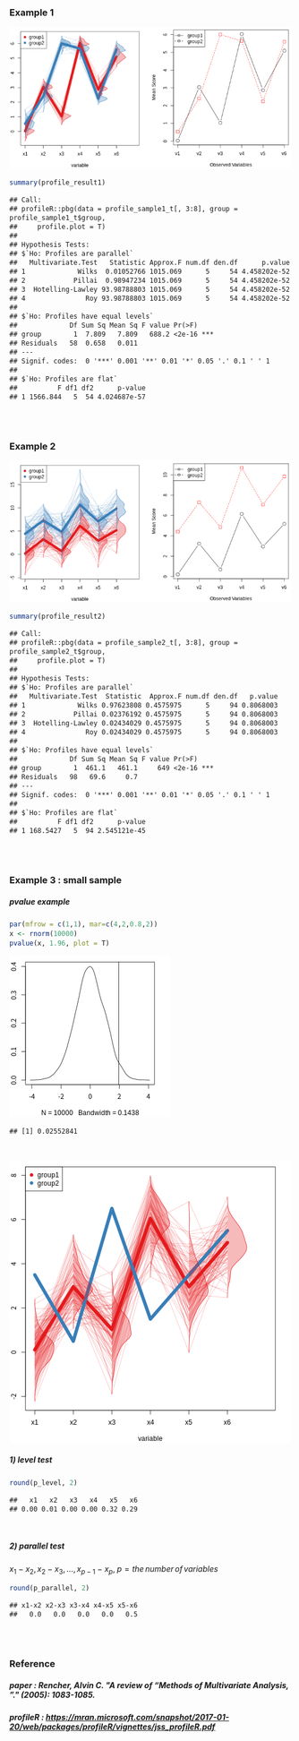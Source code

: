 


### Example 1
![plot of chunk unnamed-chunk-2](figure/unnamed-chunk-2-1.png)

```r
summary(profile_result1)
```

```
## Call:
## profileR::pbg(data = profile_sample1_t[, 3:8], group = profile_sample1_t$group, 
##     profile.plot = T)
## 
## Hypothesis Tests:
## $`Ho: Profiles are parallel`
##   Multivariate.Test   Statistic Approx.F num.df den.df      p.value
## 1             Wilks  0.01052766 1015.069      5     54 4.458202e-52
## 2            Pillai  0.98947234 1015.069      5     54 4.458202e-52
## 3  Hotelling-Lawley 93.98788803 1015.069      5     54 4.458202e-52
## 4               Roy 93.98788803 1015.069      5     54 4.458202e-52
## 
## $`Ho: Profiles have equal levels`
##             Df Sum Sq Mean Sq F value Pr(>F)    
## group        1  7.809   7.809   688.2 <2e-16 ***
## Residuals   58  0.658   0.011                   
## ---
## Signif. codes:  0 '***' 0.001 '**' 0.01 '*' 0.05 '.' 0.1 ' ' 1
## 
## $`Ho: Profiles are flat`
##          F df1 df2      p-value
## 1 1566.844   5  54 4.024687e-57
```
<br>  
<br>  

### Example 2
![plot of chunk unnamed-chunk-4](figure/unnamed-chunk-4-1.png)

```r
summary(profile_result2)
```

```
## Call:
## profileR::pbg(data = profile_sample2_t[, 3:8], group = profile_sample2_t$group, 
##     profile.plot = T)
## 
## Hypothesis Tests:
## $`Ho: Profiles are parallel`
##   Multivariate.Test  Statistic  Approx.F num.df den.df   p.value
## 1             Wilks 0.97623808 0.4575975      5     94 0.8068003
## 2            Pillai 0.02376192 0.4575975      5     94 0.8068003
## 3  Hotelling-Lawley 0.02434029 0.4575975      5     94 0.8068003
## 4               Roy 0.02434029 0.4575975      5     94 0.8068003
## 
## $`Ho: Profiles have equal levels`
##             Df Sum Sq Mean Sq F value Pr(>F)    
## group        1  461.1   461.1     649 <2e-16 ***
## Residuals   98   69.6     0.7                   
## ---
## Signif. codes:  0 '***' 0.001 '**' 0.01 '*' 0.05 '.' 0.1 ' ' 1
## 
## $`Ho: Profiles are flat`
##          F df1 df2      p-value
## 1 168.5427   5  94 2.545121e-45
```
<br>  
<br>  

### Example 3 : small sample
##### pvalue example

```r
par(mfrow = c(1,1), mar=c(4,2,0.8,2))
x <- rnorm(10000)
pvalue(x, 1.96, plot = T)
```

![plot of chunk unnamed-chunk-6](figure/unnamed-chunk-6-1.png)

```
## [1] 0.02552841
```
<br>  

![plot of chunk unnamed-chunk-7](figure/unnamed-chunk-7-1.png)

##### 1) level test

```r
round(p_level, 2)
```

```
##   x1   x2   x3   x4   x5   x6 
## 0.00 0.01 0.00 0.00 0.32 0.29
```
<br>  

##### 2) parallel test  
$x_1 - x_2, x_2 - x_3, ..., x_{p-1} - x_p,\;p = the\,number\,of\,variables$


```r
round(p_parallel, 2)
```

```
## x1-x2 x2-x3 x3-x4 x4-x5 x5-x6 
##   0.0   0.0   0.0   0.0   0.5
```
<br>  
<br>  

### Reference  
##### paper : Rencher, Alvin C. "A review of “Methods of Multivariate Analysis, ”." (2005): 1083-1085.  
##### profileR : https://mran.microsoft.com/snapshot/2017-01-20/web/packages/profileR/vignettes/jss_profileR.pdf  
